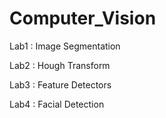 # Computer_Vision

Lab1 : Image Segmentation

Lab2 : Hough Transform

Lab3 : Feature Detectors

Lab4 : Facial Detection
